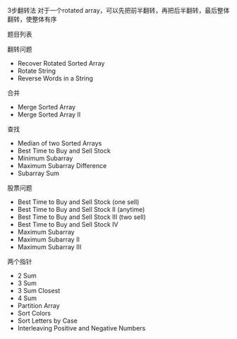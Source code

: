 3步翻转法
对于一个rotated array，可以先把前半翻转，再把后半翻转，最后整体翻转，使整体有序

题目列表

翻转问题

- Recover Rotated Sorted Array
- Rotate String
- Reverse Words in a String

合并

- Merge Sorted Array
- Merge Sorted Array II

查找

- Median of two Sorted Arrays
- Best Time to Buy and Sell Stock
- Minimum Subarray
- Maximum Subarray Difference
- Subarray Sum

股票问题

- Best Time to Buy and Sell Stock (one sell)
- Best Time to Buy and Sell Stock II (anytime)
- Best Time to Buy and Sell Stock III (two sell)
- Best Time to Buy and Sell Stock IV
- Maximum Subarray
- Maximum Subarray II
- Maximum Subarray III

两个指针

- 2 Sum
- 3 Sum
- 3 Sum Closest
- 4 Sum
- Partition Array
- Sort Colors
- Sort Letters by Case
- Interleaving Positive and Negative Numbers
